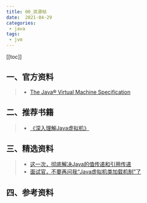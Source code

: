 ```yaml
---
title: 00_资源帖
date:  2021-04-29
categories:
 - java
tags:
 - jvm
---
```


[[toc]]

## 一、官方资料

> - [The Java® Virtual Machine Specification](https://docs.oracle.com/javase/specs/jvms/se13/html/index.html)

## 二、推荐书籍

> - [《深入理解Java虚拟机》]( https://item.jd.com/11252778.html )

## 三、精选资料

> - [这一次，彻底解决Java的值传递和引用传递](https://mp.weixin.qq.com/s?__biz=MzU2MzY3ODI4OA==&mid=2247483796&idx=1&sn=c1885dc01707fc1f73dbcf08e8fb27f4&chksm=fc57dcabcb2055bd0c342eb1bbc265ae0e2cbf89cb9e1df85bf2afe0a643b8d46505e2fc8ac3&mpshare=1&scene=23&srcid=#rd)
> - [面试官，不要再问我“Java虚拟机类加载机制”了]( https://blog.csdn.net/wo541075754/article/details/102768249 )

## 四、参考资料
